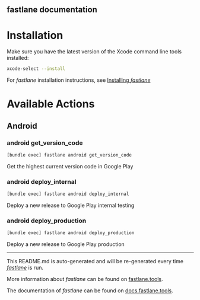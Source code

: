 fastlane documentation
----

# Installation

Make sure you have the latest version of the Xcode command line tools installed:

```sh
xcode-select --install
```

For _fastlane_ installation instructions, see [Installing _fastlane_](https://docs.fastlane.tools/#installing-fastlane)

# Available Actions

## Android

### android get_version_code

```sh
[bundle exec] fastlane android get_version_code
```

Get the highest current version code in Google Play

### android deploy_internal

```sh
[bundle exec] fastlane android deploy_internal
```

Deploy a new release to Google Play internal testing

### android deploy_production

```sh
[bundle exec] fastlane android deploy_production
```

Deploy a new release to Google Play production

----

This README.md is auto-generated and will be re-generated every time [_fastlane_](https://fastlane.tools) is run.

More information about _fastlane_ can be found on [fastlane.tools](https://fastlane.tools).

The documentation of _fastlane_ can be found on [docs.fastlane.tools](https://docs.fastlane.tools).
